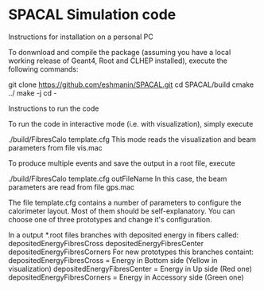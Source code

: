 # SPACAL Simulation code



Instructions for installation on a personal PC

To donwnload and compile the package (assuming you have a local working release of Geant4, Root and CLHEP installed), execute the following commands:

git clone https://github.com/eshmanin/SPACAL.git
cd SPACAL/build
cmake ../
make -j
cd -

Instructions to run the code

To run the code in interactive mode (i.e. with visualization), simply execute

./build/FibresCalo template.cfg
This mode reads the visualization and beam parameters from file vis.mac

To produce multiple events and save the output in a root file, execute

./build/FibresCalo template.cfg outFileName
In this case, the beam parameters are read from file gps.mac

The file template.cfg contains a number of parameters to configure the calorimeter layout. Most of them should be self-explanatory. You can choose one of three prototypes and change it's configuration.

In a output *.root files branches with deposited energy in fibers called:
                                                                    depositedEnergyFibresCross
                                                                    depositedEnergyFibresCenter
                                                                    depositedEnergyFibresCorners
For new prototypes this branches containt:
                                            depositedEnergyFibresCross = Energy in Bottom side      (Yellow in visualization)
                                            depositedEnergyFibresCenter = Energy in Up side         (Red one)
                                            depositedEnergyFibresCorners = Energy in Accessory side (Green one)
                                            
                            
                                                                    
                                                             
